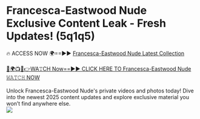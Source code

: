 # Francesca-Eastwood Nude Exclusive Content Leak - Fresh Updates! (5q1q5)

🔥 ACCESS NOW 🌍==►► <a href="https://tinyurl.com/yc657z5k" rel="nofollow">Francesca-Eastwood Nude Latest Collection</a>
<br><br>
[🔴🌍📺📱👉WA𝚃CH Now==►► CLICK HERE TO Francesca-Eastwood Nude 𝚆𝙰𝚃𝙲𝙷 NOW](https://tinyurl.com/yc657z5k)
<br><br>
Unlock Francesca-Eastwood Nude's private videos and photos today! Dive into the newest 2025 content updates and explore exclusive material you won’t find anywhere else.
<br>
<a href="https://tinyurl.com/yc657z5k" rel="nofollow" data-target="animated-image.originalLink"><img src="https://camo.githubusercontent.com/8a4f000d20f83aca3bf7ec5f350d767afa0574a8a352519fd8cfa583a6f93a33/68747470733a2f2f692e696d6775722e636f6d2f644a486b345a712e676966" data-canonical-src="https://i.imgur.com/dJHk4Zq.gif" style="max-width: 100%; display: inline-block;" data-target="animated-image.originalImage"></a>
<br>
